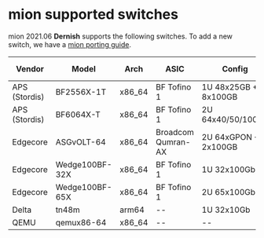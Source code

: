 # mion supported switches

mion 2021.06 **Dernish** supports the following switches. To add a new switch,
we have a [mion porting guide](https://github.com/NetworkGradeLinux/meta-mion-bsp/blob/dunfell/PORTING.md).

| Vendor        | Model          | Arch   | ASIC               | Config               | First Release |
|---------------|----------------|--------|--------------------|----------------------|---------------|
| APS (Stordis) | BF2556X-1T     | x86_64 | BF Tofino 1        | 1U 48x25GB + 8x100GB | 2020.12       |
| APS (Stordis) | BF6064X-T      | x86_64 | BF Tofino 1        | 2U 64x40/50/100Gb    | 2020.12       |
| Edgecore      | ASGvOLT-64     | x86_64 | Broadcom Qumran-AX | 2U 64xGPON + 2x100GB | 2020.12       |
| Edgecore      | Wedge100BF-32X | x86_64 | BF Tofino 1        | 1U 32x100Gb          | 2020.12       |
| Edgecore      | Wedge100BF-65X | x86_64 | BF Tofino 1        | 2U 65x100Gb          | 2020.12       |
| Delta         | tn48m          | arm64  | --                 | 1U 32x10Gb           | 2021.06       |
| QEMU          | qemux86-64     | x86_64 | --                 | --                   | 2021.03       |
